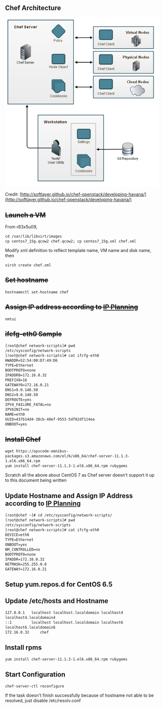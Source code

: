 ## Chef Architecture
![chef arch](images/20140105_chef_arch_sl_github_io.jpg)

Credit: [http://softlayer.github.io/chef-openstack/developing-havana/](http://softlayer.github.io/chef-openstack/developing-havana/)

## ~~Launch a VM~~
From r83x5u09,     

	cd /var/lib/libvirt/images
	cp centos7_15g.qcow2 chef.qcow2; cp centos7_15g.xml chef.xml    

Modify xml definition to reflect template name, VM name and disk name, then    

	virsh create chef.xml

## ~~Set hostname~~
	hostnamectl set-hostname chef

## ~~Assign IP address according to [IP Planning](IPPlanning.markdown)~~
	nmtui

## ~~ifcfg-eth0 Sample~~
	[root@chef network-scripts]# pwd
	/etc/sysconfig/network-scripts
	[root@chef network-scripts]# cat ifcfg-eth0 
	HWADDR=52:54:00:D7:49:D6
	TYPE=Ethernet
	BOOTPROTO=none
	IPADDR0=172.16.0.32
	PREFIX0=16
	GATEWAY0=172.16.0.21
	DNS1=9.0.146.50
	DNS2=9.0.148.50
	DEFROUTE=yes
	IPV4_FAILURE_FATAL=no
	IPV6INIT=no
	NAME=eth0
	UUID=437b14d4-38cb-40ef-9553-5df02df114ea
	ONBOOT=yes

## ~~Install Chef~~
	wget https://opscode-omnibus-packages.s3.amazonaws.com/el/6/x86_64/chef-server-11.1.3-1.el6.x86_64.rpm 
	yum install chef-server-11.1.3-1.el6.x86_64.rpm rubygems    

Scratch all the above about CentOS 7 as Chef server doesn't support it up to this document being written

## Update Hostname and Assign IP Address according to [IP Planning](IPPlanning.markdown)

	[root@chef ~]# cd /etc/sysconfig/network-scripts/
	[root@chef network-scripts]# pwd
	/etc/sysconfig/network-scripts
	[root@chef network-scripts]# cat ifcfg-eth0 
	DEVICE=eth0
	TYPE=Ethernet
	ONBOOT=yes
	NM_CONTROLLED=no
	BOOTPROTO=none
	IPADDR=172.16.0.32
	NETMASK=255.255.0.0
	GATEWAY=172.16.0.21

## Setup yum.repos.d for CentOS 6.5

## Update /etc/hosts and Hostname     

	127.0.0.1   localhost localhost.localdomain localhost4 localhost4.localdomain4
	::1         localhost localhost.localdomain localhost6 localhost6.localdomain6
	172.16.0.32     chef

## Install rpms
	yum install chef-server-11.1.3-1.el6.x86_64.rpm rubygems


## Start Configuration    
	chef-server-ctl reconfigure    

If the task doesn't finish successfully because of hostname not able to be resolved, just disable /etc/resolv.conf
